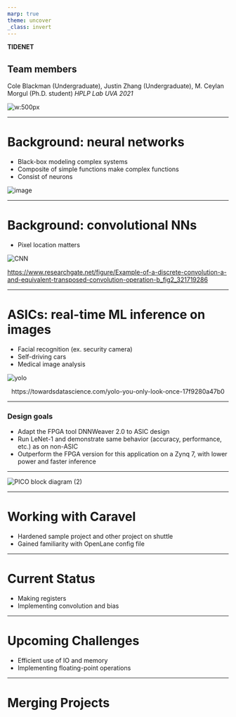 ```yaml
---
marp: true
theme: uncover
_class: invert
---
```


**TIDENET**

## Team members
Cole Blackman (Undergraduate), Justin Zhang (Undergraduate), M. Ceylan Morgul (Ph.D. student) *HPLP Lab UVA 2021*

![w:500px](https://user-images.githubusercontent.com/20258533/127727938-ccdee7c5-3582-4c0c-a487-ed6c02af17ac.png)

---

# Background: neural networks
- Black-box modeling complex systems
- Composite of simple functions make complex functions
- Consist of neurons

![image](https://user-images.githubusercontent.com/76919968/132143410-a7c06388-49a1-4331-aafd-f5dbdfab08c5.png)

---

# Background: convolutional NNs
- Pixel location matters

![CNN](https://user-images.githubusercontent.com/76919968/132143480-6ea2af5e-8f0c-40e3-8271-009d65dcbf4f.jpg)

https://www.researchgate.net/figure/Example-of-a-discrete-convolution-a-and-equivalent-transposed-convolution-operation-b_fig2_321719286

---

# ASICs: real-time ML inference on images
- Facial recognition (ex. security camera)
- Self-driving cars
- Medical image analysis

![yolo](https://user-images.githubusercontent.com/76919968/132144205-42cd1954-6038-482e-81fc-13b7d5edf219.png)
<figcaption align = "center">https://towardsdatascience.com/yolo-you-only-look-once-17f9280a47b0</figcaption>

---

### Design goals
 - Adapt the FPGA tool DNNWeaver 2.0 to ASIC design
 - Run LeNet-1 and demonstrate same behavior (accuracy, performance, etc.) as on non-ASIC
 - Outperform the FPGA version for this application on a Zynq 7, with lower power and faster inference
 
---

![PICO block diagram (2)](https://user-images.githubusercontent.com/76919968/132286606-ae47cba1-d824-47df-a565-3926b8e84c14.png)

---

# Working with Caravel

- Hardened sample project and other project on shuttle
- Gained familiarity with OpenLane config file

---

# Current Status

- Making registers
- Implementing convolution and bias

---

# Upcoming Challenges

- Efficient use of IO and memory
- Implementing floating-point operations

---
 
# Merging Projects

